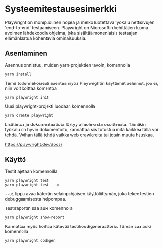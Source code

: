 # Systeemitestausesimerkki

Playwright on monipuolinen nopea ja melko luotettava työkalu nettisivujen 'end-to-end' testaamiseen. Playwright on Microsoftin kehittäjien luoma avoimen lähdekoodin ohjelma, joka sisältää monenlaisia testaajan elämänlaatua kohentavia ominaisuuksia.

## Asentaminen

Asennus onnistuu, muiden yarn-projektien tavoin, komennolla

```
yarn install
```

Tämä todennäköisesti asentaa myös Playwrightin käyttämät selaimet, jos ei, niin voit koittaa komentoa

```
yarn playwright init
```

Uusi playwright-projekti luodaan komennolla

```
yarn create playwright
```

Lisätietoa ja dokumentaatiota löytyy allaolevasta osoitteesta. Tämäkin työkalu on hyvin dokumentoitu, kannattaa siis tutustua mitä kaikkea tällä voi tehdä. Voihan tällä tehdä vaikka web crawlereita tai jotain muuta hauskaa.

https://playwright.dev/docs/

## Käyttö

Testit ajetaan komennoilla

```
yarn playwright test
yarn playwright test --ui
```

`--ui` lippu avaa kätevän selainpohjaisen käyttöliittymän, joka tekee testien debuggaamisesta helpompaa.

Testiraportin saa auki komennolla

```
yarn playwright show-report
```

Kannattaa myös koittaa kätevää testikoodigeneraattoria. Tämän saa auki komennolla

```
yarn playwright codegen
```
